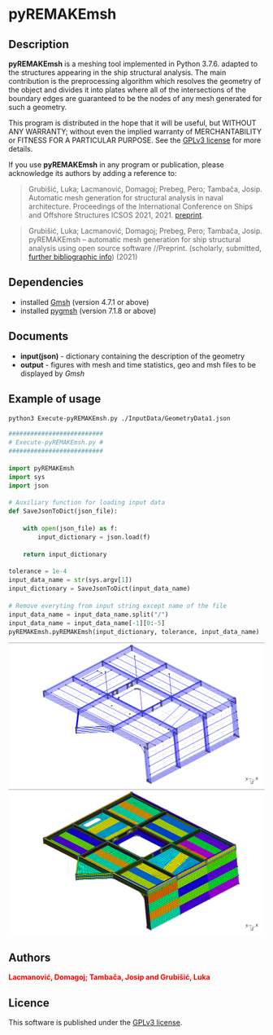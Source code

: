 # pyREMAKEmsh

## **Description**

**pyREMAKEmsh** is a meshing tool implemented in Python 3.7.6. adapted to the structures appearing in the ship structural analysis. The main contribution is the preprocessing algorithm which resolves the geometry of the object and divides it into plates where all of the intersections of the boundary edges are guaranteed to be the nodes of any mesh generated for such a geometry.

This program is distributed in the hope that it will be useful, but WITHOUT ANY WARRANTY; without even the implied warranty of MERCHANTABILITY or FITNESS FOR A PARTICULAR PURPOSE. See the [GPLv3 license](https://www.gnu.org/licenses/gpl-3.0.en.html) for more details.

If you use **pyREMAKEmsh** in any program or publication, please acknowledge its authors by adding a reference to:

> Grubišić, Luka; Lacmanović, Domagoj; Prebeg, Pero; Tambača, Josip. Automatic mesh generation for structural analysis in naval architecture. Proceedings of the International Conference on Ships and Offshore Structures ICSOS 2021, 2021. [preprint](https://www.bib.irb.hr/1157014).

> Grubišić, Luka; Lacmanović, Domagoj; Prebeg, Pero; Tambača, Josip. pyREMAKEmsh – automatic mesh generation for ship structural analysis using open source software //Preprint. (scholarly, submitted, <a href="https://www.bib.irb.hr/1150462" title="pyREMAKEmsh">further bibliographic info</a>) (2021)

## **Dependencies**
* installed [Gmsh](https://gmsh.info/) (version 4.7.1 or above)
* installed [pygmsh](https://github.com/nschloe/pygmsh) (version 7.1.8 or above)

## **Documents**
- **input(json)** - dictionary containing the description of the geometry
- **output** - figures with mesh and time statistics, geo and msh files to be displayed by *Gmsh*

## **Example of usage**
```console
python3 Execute-pyREMAKEmsh.py ./InputData/GeometryData1.json
```

```python
##########################
# Execute-pyREMAKEmsh.py #
##########################

import pyREMAKEmsh
import sys
import json

# Auxiliary function for loading input data
def SaveJsonToDict(json_file):  
    
    with open(json_file) as f:
        input_dictionary = json.load(f)

    return input_dictionary

tolerance = 1e-4
input_data_name = str(sys.argv[1])
input_dictionary = SaveJsonToDict(input_data_name)

# Remove everyting from input string except name of the file
input_data_name = input_data_name.split("/")
input_data_name = input_data_name[-1][0:-5]
pyREMAKEmsh.pyREMAKEmsh(input_dictionary, tolerance, input_data_name)
```

![Geometry](/Figures/Geometry1.png "Geometry")
![Mesh](/Figures/Mesh1.png "Mesh")


## **Authors**
<span style="color:red"> **Lacmanović, Domagoj; Tambača, Josip and Grubišić, Luka** </span>

## **Licence**
This software is published under the [GPLv3 license](https://www.gnu.org/licenses/gpl-3.0.en.html).
